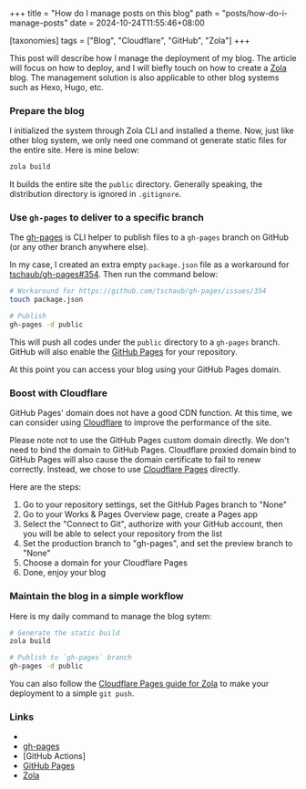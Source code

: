 +++
title = "How do I manage posts on this blog"
path = "posts/how-do-i-manage-posts"
date = 2024-10-24T11:55:46+08:00

[taxonomies]
tags = ["Blog", "Cloudflare", "GitHub", "Zola"]
+++

This post will describe how I manage the deployment of my blog.
The article will focus on how to deploy, and I will biefly touch on how to create a [Zola] blog.
The management solution is also applicable to other blog systems such as Hexo, Hugo, etc.

<!-- more -->

### Prepare the blog

I initialized the system through Zola CLI and installed a theme.
Now, just like other blog system, we only need one command ot generate static files for the entire site. Here is mine below:

```bash
zola build
```

It builds the entire site the `public` directory. Generally speaking, the distribution directory is ignored in `.gitignore`.

### Use `gh-pages` to deliver to a specific branch

The [gh-pages] is CLI helper to publish files to a `gh-pages` branch on GitHub (or any other branch anywhere else).

In my case, I created an extra empty `package.json` file as a workaround for [tschaub/gh-pages#354](https://github.com/tschaub/gh-pages/issues/354).
Then run the command below:

```bash
# Workaround for https://github.com/tschaub/gh-pages/issues/354
touch package.json

# Publish
gh-pages -d public
```

This will push all codes under the `public` directory to a `gh-pages` branch. GitHub will also enable the [GitHub Pages] for your repository.

At this point you can access your blog using your GitHub Pages domain.

### Boost with Cloudflare

GitHub Pages' domain does not have a good CDN function. At this time, we can consider using [Cloudflare] to improve the performance of the site.

Please note not to use the GitHub Pages custom domain directly. We don't need to bind the domain to GitHub Pages.
Cloudflare proxied domain bind to GitHub Pages will also cause the domain certificate to fail to renew correctly.
Instead, we chose to use [Cloudflare Pages] directly.

Here are the steps:

1. Go to your repository settings, set the GitHub Pages branch to "None"
1. Go to your Works & Pages Overview page, create a Pages app
1. Select the "Connect to Git", authorize with your GitHub account, then you will be able to select your repository from the list
1. Set the production branch to "gh-pages", and set the preview branch to "None"
1. Choose a domain for your Cloudflare Pages
1. Done, enjoy your blog

### Maintain the blog in a simple workflow

Here is my daily command to manage the blog sytem:

```bash
# Generate the static build
zola build

# Publish to `gh-pages` branch
gh-pages -d public
```

You can also follow the [Cloudflare Pages guide for Zola] to make your deployment to a simple `git push`.

### Links

- [Cloudflare Pages guide for Zola]: https://developers.cloudflare.com/pages/framework-guides/deploy-a-zola-site/
- [gh-pages]
- [GitHub Actions]
- [GitHub Pages]
- [Zola]

[Cloudflare]: https://cloudflare.com
[Cloudflare Pages]: https://pages.cloudflare.com
[Cloudflare Pages guide for Zola]: https://developers.cloudflare.com/pages/framework-guides/deploy-a-zola-site/
[gh-pages]: https://github.com/tschaub/gh-pages
[GitHub Pages]: https://pages.github.com
[Zola]: https://getzola.org
